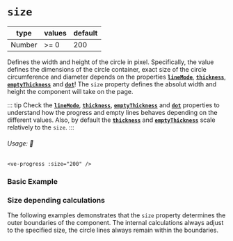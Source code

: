 # `size`

<Badge class="mt-2" type="success" text="Animated" />

| type   | values | default |
| ------ | ------ | ------- |
| Number | >= 0   | 200     |

Defines the width and height of the circle in pixel. Specifically, the value defines the dimensions of the circle container,
exact size of the circle circumference and diameter depends on the properties **[`lineMode`](lineMode.md)**, **[`thickness`](thickness.md)**,
**[`emptyThickness`](./emptythickness)** and **[`dot`](./dot)**! The `size` property defines the absolut width and height the component
will take on the page.

::: tip
Check the **[`lineMode`](lineMode.md)**, **[`thickness`](thickness.md)**, **[`emptyThickness`](emptyThickness.md)** and
**[`dot`](dot.md)** properties to understand how the progress and empty lines behaves depending on the different values. Also,
by default the **[`thickness`](thickness.md)** and **[`emptyThickness`](emptyThickness.md)** scale relatively to the `size`.
:::

###### Usage: 📜

```vue
<ve-progress :size="200" />
```

### Basic Example

<script setup>
  import SizeBasic from '../../.vitepress/theme/Guide/Size/SizeBasic.vue';
  import SizeDependencies from '../../.vitepress/theme/Guide/Size/SizeDependencies.vue';
</script>

<SizeBasic>
<template #code>

<<< @/.vitepress/theme/Guide/Size/Snippet1.vue{vue}

</template>
</SizeBasic>

### Size depending calculations

The following examples demonstrates that the `size` property determines the outer boundaries of the component.
The internal calculations always adjust to the specified size, the circle lines always remain within the boundaries.

<SizeDependencies/>

